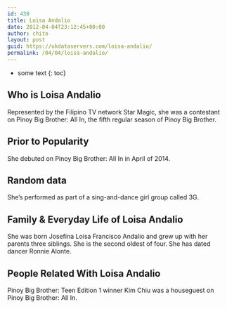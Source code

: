 ```yaml
---
id: 438
title: Loisa Andalio
date: 2012-04-04T23:12:45+00:00
author: chito
layout: post
guid: https://ukdataservers.com/loisa-andalio/
permalink: /04/04/loisa-andalio/
---
```


* some text
{: toc}


## Who is  Loisa Andalio
                  
                  
                  
Represented by the Filipino TV network Star Magic, she was a contestant on Pinoy Big Brother: All In, the fifth regular season of Pinoy Big Brother.
                  
                
                
                
## Prior to Popularity 
                  
                  
                  
She debuted on Pinoy Big Brother: All In in April of 2014.
                  
                
                
                
## Random data 
                  
                  
                  
She&#8217;s performed as part of a sing-and-dance girl group called 3G.
                  
                
                
                
## Family & Everyday Life of Loisa Andalio
                  
                  
                  
She was born Josefina Loisa Francisco Andalio and grew up with her parents three siblings. She is the second oldest of four. She has dated dancer Ronnie Alonte.
                  
                
                
                
## People Related With  Loisa Andalio
                  
                  
                  
Pinoy Big Brother: Teen Edition 1 winner Kim Chiu was a houseguest on Pinoy Big Brother: All In.
                  
                
              
            
          
          
          
    
    
  
